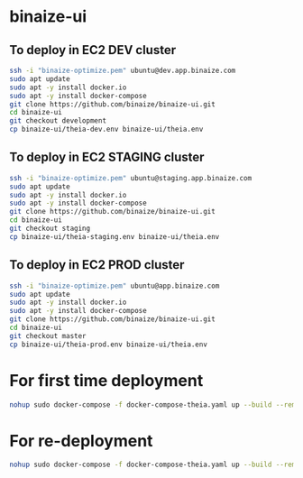 # binaize-ui

## To deploy in EC2 DEV cluster

```bash
ssh -i "binaize-optimize.pem" ubuntu@dev.app.binaize.com
sudo apt update
sudo apt -y install docker.io
sudo apt -y install docker-compose
git clone https://github.com/binaize/binaize-ui.git
cd binaize-ui
git checkout development
cp binaize-ui/theia-dev.env binaize-ui/theia.env
```

## To deploy in EC2 STAGING cluster

```bash
ssh -i "binaize-optimize.pem" ubuntu@staging.app.binaize.com
sudo apt update
sudo apt -y install docker.io
sudo apt -y install docker-compose
git clone https://github.com/binaize/binaize-ui.git
cd binaize-ui
git checkout staging
cp binaize-ui/theia-staging.env binaize-ui/theia.env
```

## To deploy in EC2 PROD cluster

```bash
ssh -i "binaize-optimize.pem" ubuntu@app.binaize.com
sudo apt update
sudo apt -y install docker.io
sudo apt -y install docker-compose
git clone https://github.com/binaize/binaize-ui.git
cd binaize-ui
git checkout master
cp binaize-ui/theia-prod.env binaize-ui/theia.env
```

# For first time deployment

```bash
nohup sudo docker-compose -f docker-compose-theia.yaml up --build --remove-orphans >> ~/theia.out&
```

# For re-deployment
```bash
nohup sudo docker-compose -f docker-compose-theia.yaml up --build --remove-orphans >> ~/theia.out&
```
